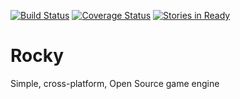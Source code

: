 [![Build Status](https://travis-ci.org/Sergobot/Rocky.svg?branch=master)](https://travis-ci.org/Sergobot/Rocky)
[![Coverage Status](https://coveralls.io/repos/github/Sergobot/Rocky/badge.svg?branch=master)](https://coveralls.io/github/Sergobot/Rocky?branch=master)
[![Stories in Ready](https://badge.waffle.io/Sergobot/Rocky.png?label=ready&title=Ready)](https://waffle.io/Sergobot/Rocky)

# Rocky
Simple, cross-platform, Open Source game engine
